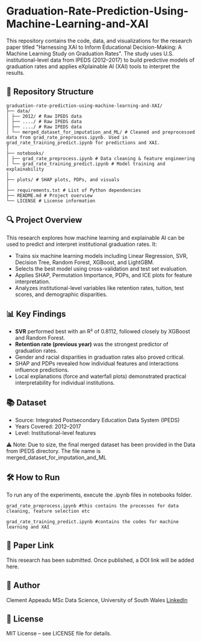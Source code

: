 # Graduation-Rate-Prediction-Using-Machine-Learning-and-XAI

This repository contains the code, data, and visualizations for the research paper titled "Harnessing XAI to Inform Educational Decision-Making: A Machine Learning Study on Graduation Rates". The study uses U.S. institutional-level data from IPEDS (2012–2017) to build predictive models of graduation rates and applies eXplainable AI (XAI) tools to interpret the results.

## 📁 Repository Structure
```
graduation-rate-prediction-using-machine-learning-and-XAI/
├── data/
│ ├── 2012/ # Raw IPEDS data
│ ├── ..../ # Raw IPEDS data
│ ├── ..../ # Raw IPEDS data
│ └── merged_dataset_for_imputation_and_ML/ # Cleaned and preprocessed data from grad_rate_preprocess.ipynb. Used in grad_rate_training_predict.ipynb for predictions and XAI.
│
├── notebooks/
│ ├── grad_rate_preprocess.ipynb # Data cleaning & feature engineering
│ └── grad_rate_training_predict.ipynb # Model training and explainability
│
├── plots/ # SHAP plots, PDPs, and visuals
│
├── requirements.txt # List of Python dependencies
├── README.md # Project overview
└── LICENSE # License information
```

## 🔍 Project Overview
This research explores how machine learning and explainable AI can be used to predict and interpret institutional graduation rates. It:
- Trains six machine learning models including Linear Regression, SVR, Decision Tree, Random Forest, XGBoost, and LightGBM.
- Selects the best model using cross-validation and test set evaluation.
- Applies SHAP, Permutation Importance, PDPs, and ICE plots for feature interpretation.
- Analyzes institutional-level variables like retention rates, tuition, test scores, and demographic disparities.

## 📊 Key Findings

- **SVR** performed best with an R² of 0.8112, followed closely by XGBoost and Random Forest.
- **Retention rate (previous year)** was the strongest predictor of graduation rates.
- Gender and racial disparities in graduation rates also proved critical.
- SHAP and PDPs revealed how individual features and interactions influence predictions.
- Local explanations (force and waterfall plots) demonstrated practical interpretability for individual institutions.

## 📚 Dataset
- Source: Integrated Postsecondary Education Data System (IPEDS)
- Years Covered: 2012–2017
- Level: Institutional-level features

⚠️ Note: Due to size, the final merged dataset has been provided in the Data from IPEDS directory. The file name is merged_dataset_for_imputation_and_ML

## 🛠 How to Run
To run any of the experiments, execute the .ipynb files in notebooks folder.
```
grad_rate_preprocess.ipynb #this contains the processes for data cleaning, feature selection etc

grad_rate_training_predict.ipynb #contains the codes for machine learning and XAI

```
## 📄 Paper Link
This research has been submitted. Once published, a DOI link will be added here.

## 🧠 Author
Clement Appeadu
MSc Data Science, University of South Wales
[LinkedIn](https://www.linkedin.com/in/clement-appeadu-9b6a2b148)

## 📃 License
MIT License – see LICENSE file for details.
